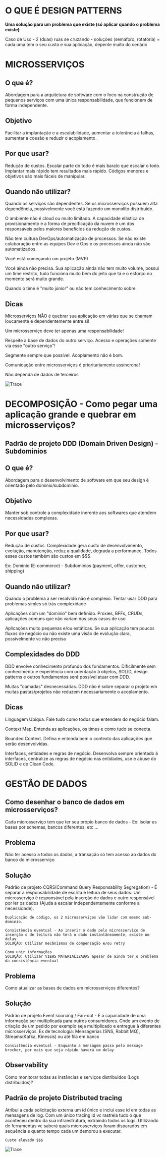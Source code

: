 
# O QUE É DESIGN PATTERNS

**Uma solução para um problema que existe (só aplicar quando o problema existe)**

Caso de Uso - 2 (duas) ruas se cruzando - soluções (semáforo, rotatória) = cada uma tem o seu custo e sua aplicação, depente muito do cenário



# MICROSSERVIÇOS

## O que é?

Abordagem para a arquitetura de software com o foco na construção de pequenos serviços com uma única responsabilidade, que funcionem de forma independente.



## Objetivo

Facilitar a implantação e a escalabilidade, aumentar a tolerância à falhas, aumentar a coesão e reduzir o acoplamento.



## Por que usar?

Redução de custos. Escalar parte do todo é mais barato que escalar o todo. Implantar mais rápido tem resultados mais rápido. Códigos menores e objetivos são mais fáceis de manipular.



## Quando não utilizar?

Quando os serviços são dependentes. Se os microsserviços possuem alta dependência, possivelmente você está fazendo um monolito distribuído.

O ambiente não é cloud ou muito limitado. A capacidade elástica de provisionamento e a forma de precificação da nuvem é um dos responsáveis pelos maiores benefícios da redução de custos.

Não tem cultura DevOps/automatização de processos. Se não existe colaboração entre as equipes Dev e Ops e os processos ainda não são automatizados.

Você está começando um projeto (MVP)

Você ainda não precisa. Sua aplicação ainda não tem muito volume, possui um time restrito, tudo funciona muito bem do jeito que tá e o esforço no momento será muito grande.

Quando o time é "muito júnior" ou não tem conhecimento sobre


## Dicas

Microsserviços NÃO é quebrar sua aplicação em várias que se chamam loucamente e dependentemente entre si!

Um microsserviço deve ter apenas uma responsabilidade!

Respeite a base de dados do outro serviço. Acesso e operações somente via esse "outro serviço"!

Segmente sempre que possível. Acoplamento não é bom.

Comunicação entre microsserviços é prioritariamente assíncrona!

Nâo dependa de dados de terceiros


![Trace](monolitoxmicrosserice.png)


# DECOMPOSIÇÃO - Como pegar uma aplicação grande e quebrar em microsserviços? 


   
## Padrão de projeto DDD (Domain Driven Design) - Subdominios



## O que é?

Abordagem para o desenvolvimento de software em que seu design é orientado pelo domínio/subdominio.



## Objetivo

Manter sob controle a complexidade inerente aos softwares que atendem necessidades complexas.



## Por que usar?

Redução de custos. Complexidade gera custo de desenvolvimento, evolução, manutenção, reduz a qualidade, degrada a performance. Todos esses custos também são custos em $$$. 

Ex: Domínio (E-commerce) - Subdominios (payment, offer, customer, shipping)



## Quando não utilizar?

Quando o problema a ser resolvido não é complexo. Tentar usar DDD para problemas simles só trás complexidade

Aplicações com um "domínio" bem definido. Proxies, BFFs, CRUDs, aplicações comuns que não variam nos seus casos de uso

Aplicações muito pequenas e/ou estáticas. Se sua aplicação tem poucos fluxos de negócio ou não existe uma visão de evolução clara, possivelmente vc não precisa



## Complexidades do DDD

DDD envolve conhecimento profundo dos fundamentos. Dificilmente sem conhecimento e experiência com orientação à objetos, SOLID, design patterns e outros fundamentos será possível atuar com DDD.

Muitas "camadas" desnecessárias. DDD não é sobre separar o projeto em muitas pastas/projetos não reduzem necessariamente o acoplamento.



## Dicas

Linguagem Ubíqua. Fale tudo como todos que entendem do negócio falam.

Context Map. Entenda as aplicações, os times e como tudo se conecta.

Bounded Context. Defina e entenda bem o contexto das aplicações que serão desenvolvidas.

Interfaces, entidades e regras de negócio. Desenvolva sempre orientado à interfaces, centralize as regras de negócio nas entidades, use e abuse do SOLID e de Clean Code.



# GESTÃO DE DADOS

## Como desenhar o banco de dados em microsserviços?

Cada microsserviço tem que ter seu própio banco de dados - Ex: isolar as bases por schemas, bancos diferentes, etc ...



## Problema
Não ter acesso a todos os dados, a transação só tem acesso ao dados do banco do microsserviço


## Solução
Padrão de projeto CQRS(Command Query Responsability Segregation) - É separar a responsabilidade de escrita e leitura de seus dados. Um microsserviço é responsável pela inserção de dados e outro responsável por ler os dados (Ajuda a escalar independentemente conforme a necessidade).
  
```
Duplicação de código, os 2 microsserviços vão lidar com mesmo sub-dominio.
```

```
Consistência eventual - Ao inserir o dado pelo microsserviço de inserção o de leitura não terá o dado instantâneamente, existe um delay 
SOLUÇÃO: Utilizar mecânismos de compensação e/ou retry
```

```
Como unir informações 
SOLUÇÃO: Utilizar VIEWS MATERIALIZADAS apesar de ainda ter o problema da consistência eventual
```



## Problema 
Como atualizar as bases de dados em microsserviços diferentes?

## Solução
Padrão de projeto Event sourcing / Fan-out - É a capacidade de uma informação ser multiplicada para outros consumidores. Onde um evento de criação de um pedido por exemplo seja multiplicado e entregue à diferentes microsserviços. Ex de tecnologia: Mensagerias (SNS, Rabbit MQ), Streams(Kafka, Kinessis) ou até fila em banco

```
Consistência eventual - Enquanto a mensagem passa pelo message brocker, por mais que seja rápido haverá um delay
```



## Observability
Como monitorar todas as instâncias e serviços distribuidos (Logs distribuidos)?
	
## Padrão de projeto Distributed tracing 
Atribui a cada solicitação externa um id único e inclui esse id em todas as mensagens de log. Com um único tracing id vc rastreia tudo o que aconteceu dentro da sua infraestrutura, extraindo todos os logs. Utilizando de ferramentas vc saberá quais microsserviços foram disparados em sequência e quanto tempo cada um demorou a executar.

```
Custo elevado $$$
```


![Trace](observability_1.png)
